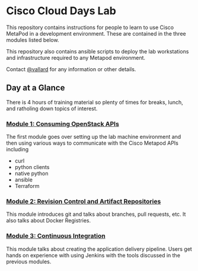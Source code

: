 # Cisco Cloud Days Lab
This repository contains instructions for people to learn to use
Cisco MetaPod in a development environment. These are contained in the
three modules listed below. 

This repository also contains ansible scripts to deploy the lab
workstations and infrastructure required to any Metapod environment. 

Contact [@vallard](http://twitter.com/vallard) for any information or
other details. 

## Day at a Glance
There is 4 hours of training material so plenty of times for breaks, lunch,
and ratholing down topics of interest.

### [Module 1: Consuming OpenStack APIs](https://github.com/vallard/CiscoCloudDayLab1/tree/master/01-ConsumingOpenStack)

The first module goes over setting up the lab machine environment and then
using various ways to communicate with the Cisco Metapod APIs including

* curl
* python clients
* native python
* ansible
* Terraform

### [Module 2: Revision Control and Artifact Repositories](https://github.com/vallard/CiscoCloudDayLab1/tree/master/02-GitAndRegistries)

This module introduces git and talks about branches, pull requests, etc. 
It also talks about Docker Registries. 

### [Module 3: Continuous Integration](https://github.com/vallard/CiscoCloudDayLab1/tree/master/03-ContinuousIntegration)

This module talks about creating the application delivery pipeline. 
Users get hands on experience with using Jenkins with the tools discussed 
in the previous modules. 

